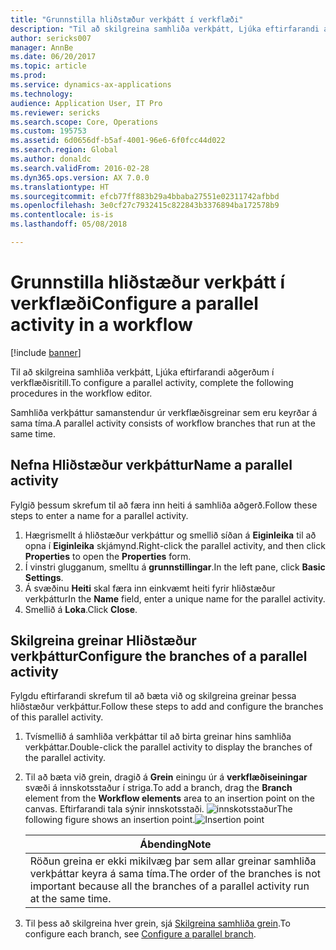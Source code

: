 ```yaml
---
title: "Grunnstilla hliðstæður verkþátt í verkflæði"
description: "Til að skilgreina samhliða verkþátt, Ljúka eftirfarandi aðgerðum í verkflæðisritill."
author: sericks007
manager: AnnBe
ms.date: 06/20/2017
ms.topic: article
ms.prod: 
ms.service: dynamics-ax-applications
ms.technology: 
audience: Application User, IT Pro
ms.reviewer: sericks
ms.search.scope: Core, Operations
ms.custom: 195753
ms.assetid: 6d0656df-b5af-4001-96e6-6f0fcc44d022
ms.search.region: Global
ms.author: donaldc
ms.search.validFrom: 2016-02-28
ms.dyn365.ops.version: AX 7.0.0
ms.translationtype: HT
ms.sourcegitcommit: efcb77ff883b29a4bbaba27551e02311742afbbd
ms.openlocfilehash: 3e0cf27c7932415c822843b3376894ba172578b9
ms.contentlocale: is-is
ms.lasthandoff: 05/08/2018

---
```


# <a name="configure-a-parallel-activity-in-a-workflow"></a><span data-ttu-id="4f05c-103">Grunnstilla hliðstæður verkþátt í verkflæði</span><span class="sxs-lookup"><span data-stu-id="4f05c-103">Configure a parallel activity in a workflow</span></span>

[!include [banner](../includes/banner.md)]

<span data-ttu-id="4f05c-104">Til að skilgreina samhliða verkþátt, Ljúka eftirfarandi aðgerðum í verkflæðisritill.</span><span class="sxs-lookup"><span data-stu-id="4f05c-104">To configure a parallel activity, complete the following procedures in the workflow editor.</span></span>

<span data-ttu-id="4f05c-105">Samhliða verkþáttur samanstendur úr verkflæðisgreinar sem eru keyrðar á sama tíma.</span><span class="sxs-lookup"><span data-stu-id="4f05c-105">A parallel activity consists of workflow branches that run at the same time.</span></span>

## <a name="name-a-parallel-activity"></a><span data-ttu-id="4f05c-106">Nefna Hliðstæður verkþáttur</span><span class="sxs-lookup"><span data-stu-id="4f05c-106">Name a parallel activity</span></span>
<span data-ttu-id="4f05c-107">Fylgið þessum skrefum til að færa inn heiti á samhliða aðgerð.</span><span class="sxs-lookup"><span data-stu-id="4f05c-107">Follow these steps to enter a name for a parallel activity.</span></span>
1.  <span data-ttu-id="4f05c-108">Hægrismellt á hliðstæður verkþáttur og smellið síðan á **Eiginleika** til að opna í **Eiginleika** skjámynd.</span><span class="sxs-lookup"><span data-stu-id="4f05c-108">Right-click the parallel activity, and then click **Properties** to open the **Properties** form.</span></span>
2.  <span data-ttu-id="4f05c-109">Í vinstri glugganum, smelltu á **grunnstillingar**.</span><span class="sxs-lookup"><span data-stu-id="4f05c-109">In the left pane, click **Basic Settings**.</span></span>
3.  <span data-ttu-id="4f05c-110">Á svæðinu **Heiti** skal færa inn einkvæmt heiti fyrir hliðstæður verkþáttur</span><span class="sxs-lookup"><span data-stu-id="4f05c-110">In the **Name** field, enter a unique name for the parallel activity.</span></span>
4.  <span data-ttu-id="4f05c-111">Smellið á **Loka**.</span><span class="sxs-lookup"><span data-stu-id="4f05c-111">Click **Close**.</span></span>

## <a name="configure-the-branches-of-a-parallel-activity"></a><span data-ttu-id="4f05c-112">Skilgreina greinar Hliðstæður verkþáttur</span><span class="sxs-lookup"><span data-stu-id="4f05c-112">Configure the branches of a parallel activity</span></span>
<span data-ttu-id="4f05c-113">Fylgdu eftirfarandi skrefum til að bæta við og skilgreina greinar þessa hliðstæður verkþáttur.</span><span class="sxs-lookup"><span data-stu-id="4f05c-113">Follow these steps to add and configure the branches of this parallel activity.</span></span>
1. <span data-ttu-id="4f05c-114">Tvísmellið á samhliða verkþáttar til að birta greinar hins samhliða verkþáttar.</span><span class="sxs-lookup"><span data-stu-id="4f05c-114">Double-click the parallel activity to display the branches of the parallel activity.</span></span>
2. <span data-ttu-id="4f05c-115">Til að bæta við grein, dragið á **Grein** einingu úr á **verkflæðiseiningar** svæði á innskotsstaður í striga.</span><span class="sxs-lookup"><span data-stu-id="4f05c-115">To add a branch, drag the **Branch** element from the **Workflow elements** area to an insertion point on the canvas.</span></span> <span data-ttu-id="4f05c-116">Eftirfarandi tala sýnir innskotsstaði. ![innskotsstaður](./media/workflow_insertionpoint.gif)</span><span class="sxs-lookup"><span data-stu-id="4f05c-116">The following figure shows an insertion point.![Insertion point](./media/workflow_insertionpoint.gif)</span></span>

   |                                              <span data-ttu-id="4f05c-117"><strong>Ábending</strong></span><span class="sxs-lookup"><span data-stu-id="4f05c-117"><strong>Note</strong></span></span>                                               |
   |------------------------------------------------------------------------------------------------------------------|
   | <span data-ttu-id="4f05c-118">Röðun greina er ekki mikilvæg þar sem allar greinar samhliða verkþáttar keyra á sama tíma.</span><span class="sxs-lookup"><span data-stu-id="4f05c-118">The order of the branches is not important because all the branches of a parallel activity run at the same time.</span></span> |


3. <span data-ttu-id="4f05c-119">Til þess að skilgreina hver grein, sjá [Skilgreina samhliða grein](configure-parallel-branch-workflow.md).</span><span class="sxs-lookup"><span data-stu-id="4f05c-119">To configure each branch, see [Configure a parallel branch](configure-parallel-branch-workflow.md).</span></span>






